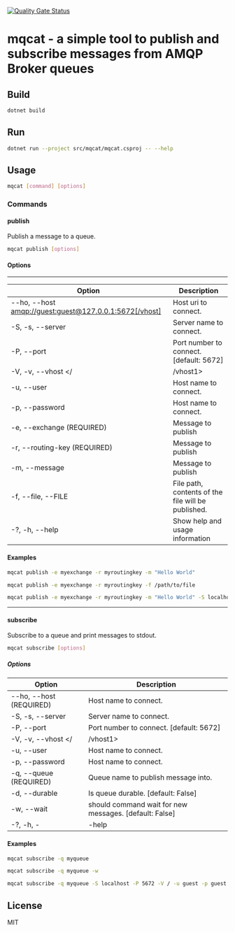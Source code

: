 [![Quality Gate Status](https://sonarcloud.io/api/project_badges/measure?project=plkumar_mqcat&metric=alert_status)](https://sonarcloud.io/summary/new_code?id=plkumar_mqcat)

# mqcat - a simple tool to publish and subscribe messages from AMQP Broker queues

## Build

```bash
dotnet build
```

## Run

```bash
dotnet run --project src/mqcat/mqcat.csproj -- --help
```

## Usage

```bash
mqcat [command] [options]
```

### Commands

#### publish

Publish a message to a queue.

```bash
mqcat publish [options]
```

#### Options

---

| Option | Description | 
| --- | --- |
|  --ho, --host <amqp://guest:guest@127.0.0.1:5672[/vhost]> | Host uri to connect.|
|  -S, -s, --server <localhost>                             | Server name to connect. |
|  -P, --port <port>                                        | Port number to connect. [default: 5672] |
|  -V, -v, --vhost </|/vhost1>                              | vhost to connect. [default: /] |
|  -u, --user <user>                                        | Host name to connect. |
|  -p, --password <password>                                | Host name to connect. |
|  -e, --exchange <exchange> (REQUIRED)                     | Message to publish |
|  -r, --routing-key <routing-key> (REQUIRED)               | Message to publish |
|  -m, --message <message>                                  | Message to publish |
|  -f, --file, --FILE <file>                                | File path, contents of the file will be published. |
|  -?, -h, --help                                           | Show help and usage information |

#### Examples
```bash
mqcat publish -e myexchange -r myroutingkey -m "Hello World"
```

```bash
mqcat publish -e myexchange -r myroutingkey -f /path/to/file
```

```bash
mqcat publish -e myexchange -r myroutingkey -m "Hello World" -S localhost -P 5672 -V / -u guest -p guest
```

---
#### subscribe

Subscribe to a queue and print messages to stdout.

```bash
mqcat subscribe [options]
```

##### Options

| Option | Description |
| --- | --- |
| --ho, --host <host> (REQUIRED)  | Host name to connect.|
|  -S, -s, --server <localhost>   | Server name to connect.|
|  -P, --port <port>              | Port number to connect. [default: 5672]|
|  -V, -v, --vhost </|/vhost1>    | vhost to connect. [default: /]|
|  -u, --user <user>              | Host name to connect.|
|  -p, --password <password>      | Host name to connect.|
|  -q, --queue <queue> (REQUIRED) | Queue name to publish message into.|
|  -d, --durable                  | Is queue durable. [default: False]|
|  -w, --wait                     | should command wait for new messages. [default: False]|
|  -?, -h, -|-help                | Show help and usage information|


#### Examples
```bash
mqcat subscribe -q myqueue
```

```bash
mqcat subscribe -q myqueue -w
```

```bash
mqcat subscribe -q myqueue -S localhost -P 5672 -V / -u guest -p guest
```

## License

MIT



